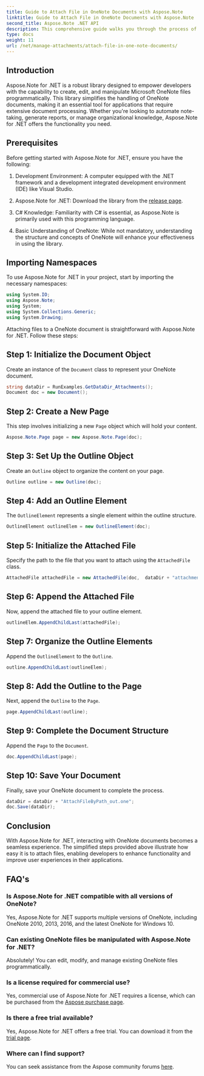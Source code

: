```yaml
---
title: Guide to Attach File in OneNote Documents with Aspose.Note
linktitle: Guide to Attach File in OneNote Documents with Aspose.Note
second_title: Aspose.Note .NET API
description: This comprehensive guide walks you through the process of programmatically attaching files to OneNote documents, allowing you to elevate your note-taking and document management tasks. With clear, step-by-step instructions and helpful FAQs.
type: docs
weight: 11
url: /net/manage-attachments/attach-file-in-one-note-documents/
---
```

## Introduction

Aspose.Note for .NET is a robust library designed to empower developers with the capability to create, edit, and manipulate Microsoft OneNote files programmatically. This library simplifies the handling of OneNote documents, making it an essential tool for applications that require extensive document processing. Whether you're looking to automate note-taking, generate reports, or manage organizational knowledge, Aspose.Note for .NET offers the functionality you need.

## Prerequisites

Before getting started with Aspose.Note for .NET, ensure you have the following:

1. Development Environment: A computer equipped with the .NET framework and a development integrated development environment (IDE) like Visual Studio.
  
2. Aspose.Note for .NET: Download the library from the [release page](https://releases.aspose.com/note/net/).

3. C# Knowledge: Familiarity with C# is essential, as Aspose.Note is primarily used with this programming language.

4. Basic Understanding of OneNote: While not mandatory, understanding the structure and concepts of OneNote will enhance your effectiveness in using the library.

## Importing Namespaces

To use Aspose.Note for .NET in your project, start by importing the necessary namespaces:

```csharp
using System.IO;
using Aspose.Note;
using System;
using System.Collections.Generic;
using System.Drawing;
```

Attaching files to a OneNote document is straightforward with Aspose.Note for .NET. Follow these steps:

## Step 1: Initialize the Document Object

Create an instance of the `Document` class to represent your OneNote document.

```csharp
string dataDir = RunExamples.GetDataDir_Attachments();
Document doc = new Document();
```

## Step 2: Create a New Page

This step involves initializing a new `Page` object which will hold your content.

```csharp
Aspose.Note.Page page = new Aspose.Note.Page(doc);
```

## Step 3: Set Up the Outline Object

Create an `Outline` object to organize the content on your page.

```csharp
Outline outline = new Outline(doc);
```

## Step 4: Add an Outline Element

The `OutlineElement` represents a single element within the outline structure.

```csharp
OutlineElement outlineElem = new OutlineElement(doc);
```

## Step 5: Initialize the Attached File

Specify the path to the file that you want to attach using the `AttachedFile` class.

```csharp
AttachedFile attachedFile = new AttachedFile(doc,  dataDir + "attachment.txt");
```

## Step 6: Append the Attached File

Now, append the attached file to your outline element.

```csharp
outlineElem.AppendChildLast(attachedFile);
```

## Step 7: Organize the Outline Elements

Append the `OutlineElement` to the `Outline`.

```csharp
outline.AppendChildLast(outlineElem);
```

## Step 8: Add the Outline to the Page

Next, append the `Outline` to the `Page`.

```csharp
page.AppendChildLast(outline);
```

## Step 9: Complete the Document Structure

Append the `Page` to the `Document`.

```csharp
doc.AppendChildLast(page);
```

## Step 10: Save Your Document

Finally, save your OneNote document to complete the process.

```csharp
dataDir = dataDir + "AttachFileByPath_out.one";
doc.Save(dataDir);
```

## Conclusion

With Aspose.Note for .NET, interacting with OneNote documents becomes a seamless experience. The simplified steps provided above illustrate how easy it is to attach files, enabling developers to enhance functionality and improve user experiences in their applications.

## FAQ's

### Is Aspose.Note for .NET compatible with all versions of OneNote?

Yes, Aspose.Note for .NET supports multiple versions of OneNote, including OneNote 2010, 2013, 2016, and the latest OneNote for Windows 10.

### Can existing OneNote files be manipulated with Aspose.Note for .NET?

Absolutely! You can edit, modify, and manage existing OneNote files programmatically.

### Is a license required for commercial use?

Yes, commercial use of Aspose.Note for .NET requires a license, which can be purchased from the [Aspose purchase page](https://purchase.aspose.com/buy).

### Is there a free trial available?

Yes, Aspose.Note for .NET offers a free trial. You can download it from the [trial page](https://releases.aspose.com/).

### Where can I find support?

You can seek assistance from the Aspose community forums [here](https://forum.aspose.com/c/note/28).
